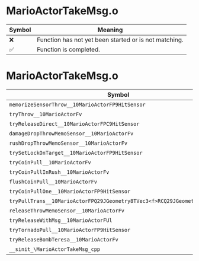 # MarioActorTakeMsg.o
| Symbol | Meaning 
| ------------- | ------------- 
| :x: | Function has not yet been started or is not matching. 
| :white_check_mark: | Function is completed. 


# MarioActorTakeMsg.o
| Symbol | Decompiled? |
| ------------- | ------------- |
| `memorizeSensorThrow__10MarioActorFP9HitSensor` | :x: |
| `tryThrow__10MarioActorFv` | :x: |
| `tryReleaseDirect__10MarioActorFPC9HitSensor` | :x: |
| `damageDropThrowMemoSensor__10MarioActorFv` | :x: |
| `rushDropThrowMemoSensor__10MarioActorFv` | :x: |
| `trySetLockOnTarget__10MarioActorFP9HitSensor` | :x: |
| `tryCoinPull__10MarioActorFv` | :x: |
| `tryCoinPullInRush__10MarioActorFv` | :x: |
| `flushCoinPull__10MarioActorFv` | :x: |
| `tryCoinPullOne__10MarioActorFP9HitSensor` | :x: |
| `tryPullTrans__10MarioActorFPQ29JGeometry8TVec3<f>RCQ29JGeometry8TVec3<f>` | :x: |
| `releaseThrowMemoSensor__10MarioActorFv` | :x: |
| `tryReleaseWithMsg__10MarioActorFUl` | :x: |
| `tryTornadoPull__10MarioActorFP9HitSensor` | :x: |
| `tryReleaseBombTeresa__10MarioActorFv` | :x: |
| `__sinit_\MarioActorTakeMsg_cpp` | :x: |
